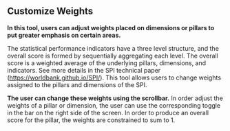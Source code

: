 
## Customize Weights

**In this tool, users can adjust weights placed on dimensions or pillars to put greater emphasis on certain areas.**

The statistical performance indicators have a three level structure, and the overall score is formed by sequentially aggregating each level.  The overall score is a weighted average of the underlying pillars, dimensions, and indicators.  See more details in the SPI technical paper (https://worldbank.github.io/SPI/).  This tool allows users to change weights assigned to the pillars and dimensions of the SPI.

**The user can change these weights using the scrollbar.**  In order adjust the weights of a pillar or dimension, the user can use the corresponding toggle in the bar on the right side of the screen.  In order to produce an overall score for the pillar, the weights are constrained to sum to 1.  